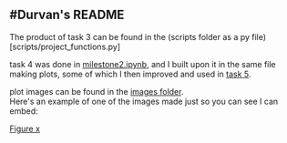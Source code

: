 #**Durvan's README**
---
The product of task 3 can be found in the (scripts folder as a py file)[scripts/project_functions.py]  

task 4 was done in [milestone2.ipynb](milestone2.ipynb), and I built upon it in the same file making plots, some of which I then improved and used in [task 5](../M2task5submission.md).  

plot images can be found in the [images folder](../../images/).  
Here's an example of one of the images made just so you can see I can embed:  

[Figure x](../../images/LPVcs.png)
